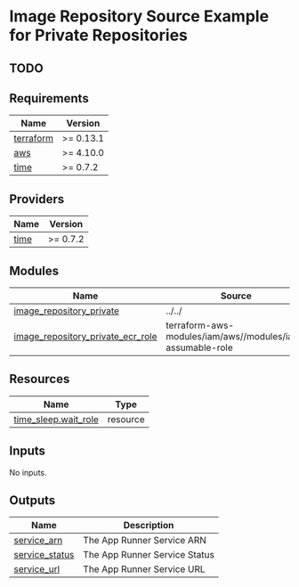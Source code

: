 # Image Repository Source Example for Private Repositories

## TODO

<!-- BEGINNING OF PRE-COMMIT-TERRAFORM DOCS HOOK -->
## Requirements

| Name | Version |
|------|---------|
| <a name="requirement_terraform"></a> [terraform](#requirement\_terraform) | >= 0.13.1 |
| <a name="requirement_aws"></a> [aws](#requirement\_aws) | >= 4.10.0 |
| <a name="requirement_time"></a> [time](#requirement\_time) | >= 0.7.2 |

## Providers

| Name | Version |
|------|---------|
| <a name="provider_time"></a> [time](#provider\_time) | >= 0.7.2 |

## Modules

| Name | Source | Version |
|------|--------|---------|
| <a name="module_image_repository_private"></a> [image\_repository\_private](#module\_image\_repository\_private) | ../../ | n/a |
| <a name="module_image_repository_private_ecr_role"></a> [image\_repository\_private\_ecr\_role](#module\_image\_repository\_private\_ecr\_role) | terraform-aws-modules/iam/aws//modules/iam-assumable-role | ~> 4 |

## Resources

| Name | Type |
|------|------|
| [time_sleep.wait_role](https://registry.terraform.io/providers/hashicorp/time/latest/docs/resources/sleep) | resource |

## Inputs

No inputs.

## Outputs

| Name | Description |
|------|-------------|
| <a name="output_service_arn"></a> [service\_arn](#output\_service\_arn) | The App Runner Service ARN |
| <a name="output_service_status"></a> [service\_status](#output\_service\_status) | The App Runner Service Status |
| <a name="output_service_url"></a> [service\_url](#output\_service\_url) | The App Runner Service URL |
<!-- END OF PRE-COMMIT-TERRAFORM DOCS HOOK -->